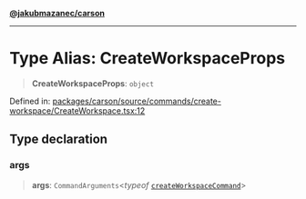[**@jakubmazanec/carson**](../README.md)

---

# Type Alias: CreateWorkspaceProps

> **CreateWorkspaceProps**: `object`

Defined in:
[packages/carson/source/commands/create-workspace/CreateWorkspace.tsx:12](https://github.com/jakubmazanec/tools/blob/dcfb3b06be051bf99e23e7e35174b07af0f0fddd/packages/carson/source/commands/create-workspace/CreateWorkspace.tsx#L12)

## Type declaration

### args

> **args**: `CommandArguments`\<_typeof_
> [`createWorkspaceCommand`](../variables/createWorkspaceCommand.md)\>
